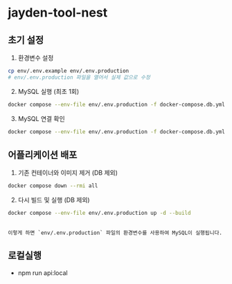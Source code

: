 # jayden-tool-nest

## 초기 설정

1. 환경변수 설정

```bash
cp env/.env.example env/.env.production
# env/.env.production 파일을 열어서 실제 값으로 수정
```

2. MySQL 실행 (최초 1회)

```bash
docker compose --env-file env/.env.production -f docker-compose.db.yml up -d
```

3. MySQL 연결 확인

```bash
docker compose --env-file env/.env.production -f docker-compose.db.yml exec mysql mysql -uroot -p
```

## 어플리케이션 배포

1. 기존 컨테이너와 이미지 제거 (DB 제외)

```bash
docker compose down --rmi all
```

2. 다시 빌드 및 실행 (DB 제외)

```bash
docker compose --env-file env/.env.production up -d --build
```

```

이렇게 하면 `env/.env.production` 파일의 환경변수를 사용하여 MySQL이 실행됩니다.
```

## 로컬실행

- npm run api:local
